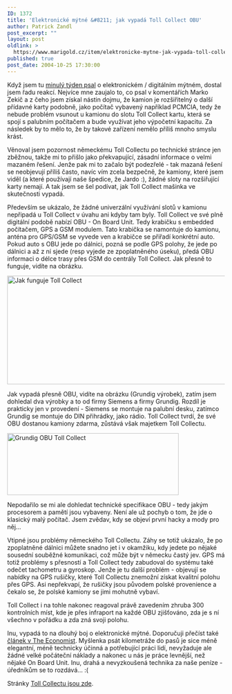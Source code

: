 ```yaml
---
ID: 1372
title: 'Elektronické mýtné &#8211; jak vypadá Toll Collect OBU'
author: Patrick Zandl
post_excerpt: ""
layout: post
oldlink: >
  https://www.marigold.cz/item/elektronicke-mytne-jak-vypada-toll-collect-obu
published: true
post_date: 2004-10-25 17:30:00
---
```

<p>
Když jsem tu <a href="/item/digitalni-mytne-jsem-jeste-nepochopil">minulý týden psal</a> o elektronickém / digitálním mýtném, dostal jsem řadu reakcí. Nejvíce mne zaujalo to, co psal v komentářích Marko Zekič a z čeho jsem získal nástin dojmu, že kamion je rozšiřitelný o další přídavné karty podobně, jako počítač vybavený například PCMCIA, tedy že nebude problém vsunout u kamionu do slotu Toll Collect kartu, která se spojí s palubním počítačem a bude využívat jeho výpočetní kapacitu. Za následek by to mělo to, že by takové zařízení nemělo příliš mnoho smyslu krást. </p>

<p>
Věnoval jsem pozornost německému Toll Collectu po technické stránce jen zběžnou, takže mi to přišlo jako překvapující, zásadní informace o velmi mazaném řešení. Jenže pak mi to začalo být podezřelé - tak mazaná řešení se neobjevují příliš často, navíc vím zcela bezpečně, že kamiony, které jsem viděl (a které používají naše špedice, že Jardo :), žádné sloty na rozšiřující karty nemají. A tak jsem se šel podívat, jak Toll Collect mašinka ve skutečnosti vypadá. </p>

<p>
Především se ukázalo, že žádné univerzální využívání slotů v kamionu nepřipadá u Toll Collect v úvahu ani kdyby tam byly. Toll Collect ve své plně digitální podobě nabízí OBU - On Board Unit. Tedy krabičku s embedded počítačem, GPS a GSM modulem. Tato krabička se namontuje do kamionu, anténa pro GPS/GSM se vyvede ven a krabičce se přiřadí konkrétní auto. Pokud auto s OBU jede po dálnici, pozná se podle GPS polohy, že jede po dálnici a až z ní sjede (resp vyjede ze zpoplatněného úseku), předá OBU informaci o délce trasy přes GSM do centrály Toll Collect. Jak přesně to funguje, vidíte na obrázku. </p>

<p>
<img src="/wp-content/uploads/1/20041025-tollcollect.jpg" alt="Jak funguje Toll Collect" width="550" height="251" /></p>

<p>
Jak vypadá přesně OBU, vidíte na obrázku (Grundig výrobek), zatím jsem dohledal dva výrobky a to od firmy Siemens a firmy Grundig. Rozdíl je prakticky jen v provedení - Siemens se montuje na palubní desku, zatímco Grundig se montuje do DIN přihrádky, jako rádio. Toll Collect tvrdí, že své OBU dostanou kamiony zdarma, zůstává však majetkem Toll Collectu.</p>

<div class="rightbox"><img src="/wp-content/uploads/1/20041025-grundig-tollcollect.jpg" alt="Grundig OBU Toll Collect" width="397" height="143" /></div>
<p>
Nepodařilo se mi ale dohledat technické specifikace OBU - tedy jakým procesorem a pamětí jsou vybaveny. Není ale už pochyb o tom, že jde o klasický malý počítač. Jsem zvědav, kdy se objeví první hacky a mody pro něj&#8230; </p>

<p>
Vtipné jsou problémy německého Toll Collectu. Záhy se totiž ukázalo, že po zpoplatněné dálnici můžete snadno jet i v okamžiku, kdy jedete po nějaké sousední souběžné komunikaci, což může být v německu častý jev. GPS má totiž problémy s přesností a Toll Collect tedy zabudoval do systému také odečet tachometru a gyroskop. Jenže je tu další problém - objevují se nabídky na GPS rušičky, které Toll Collectu znemožní získat kvalitní polohu přes GPS. Asi nepřekvapí, že rušičky jsou původem polské provenience a čekalo se, že polské kamiony se jimi mohutně vybaví. </p>

<p>
Toll Collect i na tohle nakonec reagoval právě zavedením zhruba 300 kontrolních míst, kde je přes infraport na každé OBU zjišťováno, zda je s ní všechno v pořádku a zda zná svoji polohu. </p>

<p>
Inu, vypadá to na dlouhý boj o elektronické mýtné. Doporučuji přečíst také <a href="http://www.economist.com/science/tq/displayStory.cfm?story_id=2724381">článek v The Economist</a>. Myšlenka psát kilometráže do pasů je sice méně elegantní, méně technicky účinná a potřebující práci lidí, nevyžaduje ale žádné velké počáteční náklady a nakonec u nás je práce levnější, než nějaké On Board Unit. Inu, drahá a nevyzkoušená technika za naše peníze - úředníkům se to rozdává&#8230; :(</p>

<p>
Stránky <a href="http://www.toll-collect.de">Toll Collectu jsou zde</a>.
</p>
